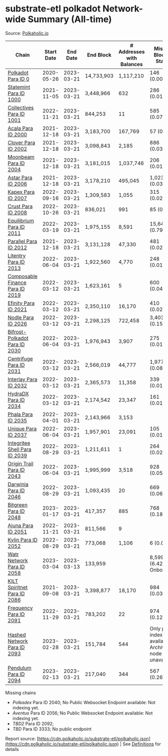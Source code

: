 # substrate-etl polkadot Network-wide Summary (All-time)

Source: [Polkaholic.io](https://polkaholic.io)


| Chain            | Start Date | End Date | End Block | # Addresses with Balances | Missing Blocks / Status |
| ---------------- | ---------- | ---------| --------- | ------------------------- | ----------------------- |
| [Polkadot Para ID 0](/polkadot/0-polkadot) | 2020-05-26 | 2023-03-21 | 14,733,903 |  1,117,210 | 146 (0.00%)  |
| [Statemint Para ID 1000](/polkadot/1000-statemint) | 2021-11-05 | 2023-03-21 | 3,448,966 |  632 | 286 (0.01%)  |
| [Collectives Para ID 1001](/polkadot/1001-collectives) | 2022-11-21 | 2023-03-21 | 844,253 |  11 | 585 (0.07%)  |
| [Acala Para ID 2000](/polkadot/2000-acala) | 2021-12-18 | 2023-03-21 | 3,183,700 |  167,769 | 57 (0.00%)  |
| [Clover Para ID 2002](/polkadot/2002-clover) | 2021-12-18 | 2023-03-21 | 3,098,843 |  2,185 | 886 (0.03%)  |
| [Moonbeam Para ID 2004](/polkadot/2004-moonbeam) | 2021-12-18 | 2023-03-21 | 3,181,015 |  1,037,746 | 206 (0.01%)  |
| [Astar Para ID 2006](/polkadot/2006-astar) | 2021-12-18 | 2023-03-21 | 3,178,210 |  495,045 | 1,023 (0.03%)  |
| [Kapex Para ID 2007](/polkadot/2007-kapex) | 2022-09-16 | 2023-03-21 | 1,309,583 |  1,055 | 315 (0.02%)  |
| [Crust Para ID 2008](/polkadot/2008-crust) | 2022-10-26 | 2023-03-21 | 836,021 |  991 | 85 (0.01%)  |
| [Equilibrium Para ID 2011](/polkadot/2011-equilibrium) | 2022-03-19 | 2023-03-21 | 1,975,155 |  8,591 | 15,647 (0.79%)  |
| [Parallel Para ID 2012](/polkadot/2012-parallel) | 2021-12-18 | 2023-03-21 | 3,131,128 |  47,330 | 481 (0.02%)  |
| [Litentry Para ID 2013](/polkadot/2013-litentry) | 2022-06-04 | 2023-03-21 | 1,922,560 |  4,770 | 248 (0.01%)  |
| [Composable Finance Para ID 2019](/polkadot/2019-composable) | 2022-03-12 | 2023-03-21 | 1,623,161 |  5 | 600 (0.04%)  |
| [Efinity Para ID 2021](/polkadot/2021-efinity) | 2022-03-12 | 2023-03-21 | 2,350,110 |  16,170 | 410 (0.02%)  |
| [Nodle Para ID 2026](/polkadot/2026-nodle) | 2022-03-12 | 2023-03-21 | 2,298,125 |  722,458 | 3,403 (0.15%)  |
| [Bifrost-Polkadot Para ID 2030](/polkadot/2030-bifrost-dot) | 2022-06-04 | 2023-03-21 | 1,976,943 |  3,907 | 275 (0.01%)  |
| [Centrifuge Para ID 2031](/polkadot/2031-centrifuge) | 2022-03-12 | 2023-03-21 | 2,566,019 |  44,777 | 1,977 (0.08%)  |
| [Interlay Para ID 2032](/polkadot/2032-interlay) | 2022-03-12 | 2023-03-21 | 2,365,573 |  11,358 | 339 (0.01%)  |
| [HydraDX Para ID 2034](/polkadot/2034-hydradx) | 2022-03-12 | 2023-03-21 | 2,174,542 |  23,347 | 161 (0.01%)  |
| [Phala Para ID 2035](/polkadot/2035-phala) | 2022-04-01 | 2023-03-21 | 2,143,966 |  3,153 |    |
| [Unique Para ID 2037](/polkadot/2037-unique) | 2022-06-04 | 2023-03-21 | 1,957,901 |  23,091 | 105 (0.01%)  |
| [Integritee Shell Para ID 2039](/polkadot/2039-integritee-shell) | 2022-08-29 | 2023-03-21 | 1,211,611 |  1 | 264 (0.02%)  |
| [Origin Trail Para ID 2043](/polkadot/2043-origintrail) | 2022-06-04 | 2023-03-21 | 1,995,999 |  3,518 | 928 (0.05%)  |
| [Darwinia Para ID 2046](/polkadot/2046-darwinia) | 2022-08-29 | 2023-03-21 | 1,093,435 |  20 | 669 (0.06%)  |
| [Bitgreen Para ID 2048](/polkadot/2048-bitgreen) | 2023-01-17 | 2023-03-21 | 417,357 |  885 | 768 (0.18%)  |
| [Ajuna Para ID 2051](/polkadot/2051-ajuna) | 2022-11-21 | 2023-03-21 | 811,566 |  9 |    |
| [Kylin Para ID 2052](/polkadot/2052-kylin) | 2022-08-29 | 2023-03-21 | 773,068 |  1,106 | 6 (0.00%)  |
| [Watr Network Para ID 2058](/polkadot/2058-watr) | 2023-03-04 | 2023-03-13 | 133,959 |   | 8,599 (6.42%) Onboarding |
| [KILT Spiritnet Para ID 2086](/polkadot/2086-kilt) | 2021-09-08 | 2023-03-21 | 3,398,877 |  18,170 | 984 (0.03%)  |
| [Frequency Para ID 2091](/polkadot/2091-frequency) | 2022-11-29 | 2023-03-21 | 783,202 |  22 | 974 (0.12%)  |
| [Hashed Network Para ID 2093](/polkadot/2093-hashed) | 2023-02-28 | 2023-03-21 | 151,784 |  544 |   Only partial index available: Archive node unavailable |
| [Pendulum Para ID 2094](/polkadot/2094-pendulum) | 2023-02-13 | 2023-03-21 | 217,040 |  344 | 567 (0.26%)  |

Missing chains


* *Polkadex* Para ID 2040; No Public Websocket Endpoint available: Not indexing yet.
* *Aventus* Para ID 2056; No Public Websocket Endpoint available: Not indexing yet.
* *TBD2* Para ID 2092; 
* *TBD* Para ID 3333; No public endpoint

Report source: [https://cdn.polkaholic.io/substrate-etl/polkaholic.json](https://cdn.polkaholic.io/substrate-etl/polkaholic.json) | See [Definitions](/DEFINITIONS.md) for details

